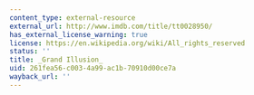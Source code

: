 ```yaml
---
content_type: external-resource
external_url: http://www.imdb.com/title/tt0028950/
has_external_license_warning: true
license: https://en.wikipedia.org/wiki/All_rights_reserved
status: ''
title: _Grand Illusion_
uid: 261fea56-c003-4a99-ac1b-70910d00ce7a
wayback_url: ''
---
```


